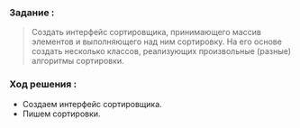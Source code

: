 ### Задание : 

> Создать интерфейс сортировщика, принимающего массив элементов и выполняющего над ним сортировку. На его основе создать несколько классов, реализующих произвольные (разные) алгоритмы сортировки.

### Ход решения :

- Создаем интерфейс сортировщика.
- Пишем сортировки.

